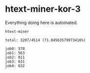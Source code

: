 # htext-miner-kor-3

Everything doing here is automated.

```
htext-miner

total: 3207/4514 (71.04563579973416%)

job0: 570
job1: 563
job2: 811
job3: 631
job4: 632
```